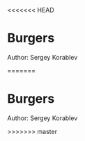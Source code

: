 <<<<<<< HEAD
<h1>Burgers</h1>
<p>Author: Sergey Korablev</p>
=======
<h1>Burgers</h1>
<p>Author: Sergey Korablev</p>
>>>>>>> master
